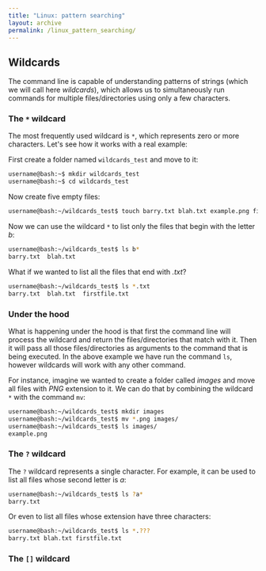 ```yaml
---
title: "Linux: pattern searching"
layout: archive
permalink: /linux_pattern_searching/
---  
```


## Wildcards  
The command line is capable of understanding patterns of strings (which we will call here *wildcards*), which allows us to simultaneously run commands for multiple files/directories using only a few characters.  

### The `*` wildcard

The most frequently used wildcard is `*`, which represents zero or more characters. Let's see how it works with a real example:  

First create a folder named `wildcards_test` and move to it:
```bash  
username@bash:~$ mkdir wildcards_test
username@bash:~$ cd wildcards_test
```

Now create five empty files:  
```bash  
username@bash:~/wildcards_test$ touch barry.txt blah.txt example.png firstfile.txt  
```  

Now we can use the wildcard `*` to list only the files that begin with the letter *b*:  
```bash  
username@bash:~/wildcards_test$ ls b*  
barry.txt  blah.txt
```

What if we wanted to list all the files that end with *.txt*?  
```bash  
username@bash:~/wildcards_test$ ls *.txt  
barry.txt  blah.txt  firstfile.txt 
```

### Under the hood  
What is happening under the hood is that first the command line will process the wildcard and return the files/directories that match with it. Then it will pass all those files/directories as arguments to the command that is being executed. In the above example we have run the command `ls`, however wildcards will work with any other command.  

For instance, imagine we wanted to create a folder called *images* and move all files with *PNG* extension to it. We can do that by combining the wildcard `*` with the command `mv`:  
```bash  
username@bash:~/wildcards_test$ mkdir images  
username@bash:~/wildcards_test$ mv *.png images/  
username@bash:~/wildcards_test$ ls images/ 
example.png
```

### The `?` wildcard  
The `?` wildcard represents a single character. For example, it can be used to list all files whose second letter is *a*:  
```bash  
username@bash:~/wildcards_test$ ls ?a*   
barry.txt
``` 
Or even to list all files whose extension have three characters:  
```bash  
username@bash:~/wildcards_test$ ls *.???   
barry.txt blah.txt firstfile.txt
```  

### The `[]` wildcard 
